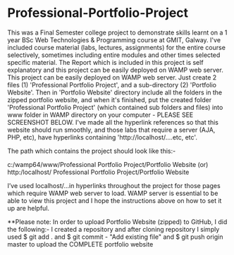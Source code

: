# Professional-Portfolio-Project

This was a Final Semester college project to demonstrate skills learnt on a 1 year BSc Web Technologies & Programming course at GMIT, Galway.  I've included course material (labs, lectures, assignments) for the entire course selectively, sometimes including entire modules and other times selected specific material.  The Report which is included in this project is self explanatory and this project can be easily deployed on WAMP web server. This project can be easily deployed on WAMP web server. Just create 2 files (1) 'Professional Portfolio Project', and a sub-directory (2) 'Portfolio Website'. Then in 'Portfolio Website' directory include all the folders in the zipped portfolio website, and when it's finished, put the created folder 'Professional Portfolio Project' (which contained sub folders and files) into www folder in WAMP directory on your computer - PLEASE SEE SCREENSHOT BELOW.  I've made all the hyperlink references so that this website should run smoothly, and those labs that require a server (AJA, PHP, etc), have hyperlinks containing 'http://localhost/....etc, etc'. 

The path which contains the project should look like this:-

c:/wamp64/www/Professional Portfolio Project/Portfolio Website 
(or)
http:/localhost/ Professional Portfolio Project/Portfolio Website

I’ve used localhost/...in hyperlinks throughout the project for those pages which require WAMP web server to load. WAMP server is essential to be able to view this project and I hope the instructions above on how to set it up are helpful.

**Please note:  In order to upload Portfolio Website (zipped) to GitHub, I did the following:-
I created a repository and after cloning repository I simply used $ git add . and $ git commit - "Add existing file" and $ git push origin master to upload the COMPLETE portfolio website














